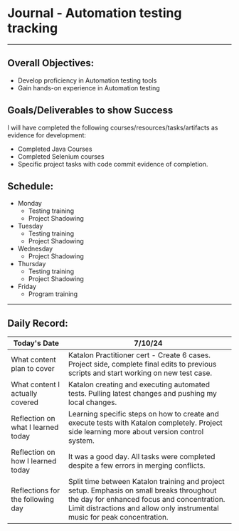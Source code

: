 # Journal - Automation testing tracking

---

## Overall Objectives:

[//]: # (The example\(s\) below should be specifics of the content that you plan on covering over the course of the 2 week learning period.  Additionally, they should be based directly on feedback from your manager.)
- Develop proficiency in Automation testing tools
- Gain hands-on experience in Automation testing

## Goals/Deliverables to show Success
I will have completed the following courses/resources/tasks/artifacts as evidence for development:

[//]: # (The example\(s\) below are EXHAUSTIVE, and should be attinable within the scope of the two weeks. You can have stretch goals if you like, but be reasonable with yourself in terms of what is a fair workload)
- Completed Java Courses
- Completed Selenium courses
- Specific project tasks with code commit evidence of completion.

## Schedule:

[//]: # (Complete this outline to show what you plan on covering each day - remember however, that this will likely change depending on your pprogress.  That is fine - just update it when you need to!)

- Monday
    - Testing training
    - Project Shadowing
- Tuesday
    - Testing training
    - Project Shadowing
- Wednesday
    - Project Shadowing
- Thursday
    - Testing training
    - Project Shadowing
- Friday
    - Program training

--- 
## Daily Record:
[//]: # (You’ll make one of these each day - just copy, paste, and edit the entry, keeping the most recent post at the top of this page. 
This reflection is what you’ll use to share out each day at standup.  
Remember however, that it is a guide only, and should be used accordingly.)

[//]: # (***Lastly, please remember that this daily record is for you.  
While your coaches will use it as a soft point of accountability, 
you should use it only as much as it supports your reflections in learning.
Sentences, bullet points, paragraphs, copy and pastes are welcome!***)

| Today's Date  | 7/10/24                                                                                                                                                                                                               | 
|---|-----------------------------------------------------------------------------------------------------------------------------------------------------------------------------------------------------------------------|
| What content plan to cover  | Katalon Practitioner cert - Create 6 cases. Project side, complete final edits to previous scripts and start working on new test case.                                                                                |   
| What content I actually covered | Katalon creating and executing automated tests. Pulling latest changes and pushing my local changes.                                                                                                                  |  
| Reflection on what I learned today | Learning specific steps on how to create and execute tests with Katalon completely. Project side learning more about version control system.                                                                          |   
| Reflection on how I learned today | It was a good day. All tasks were completed despite a few errors in merging conflicts.                                                                                                                                |
| Reflections for the following day| Split time between Katalon training and project setup. Emphasis on small breaks throughout the day for enhanced focus and concentration. Limit distractions and allow only instrumental music for peak concentration. 